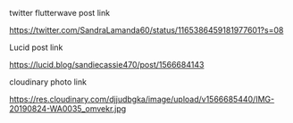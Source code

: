 twitter flutterwave post link

https://twitter.com/SandraLamanda60/status/1165386459181977601?s=08

Lucid post link

https://lucid.blog/sandiecassie470/post/1566684143

cloudinary photo link

https://res.cloudinary.com/djjudbgka/image/upload/v1566685440/IMG-20190824-WA0035_omvekr.jpg
